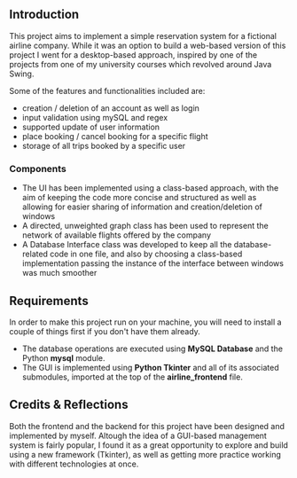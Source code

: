 
## Introduction

This project aims to implement a simple reservation system for a fictional airline company. While it was an option to build a web-based version of this project I went for a desktop-based approach, inspired by one of the projects from one of my university courses which revolved around Java Swing.

Some of the features and functionalities included are:
- creation / deletion of an account as well as login
- input validation using mySQL and regex
- supported update of user information
- place booking / cancel booking for a specific flight
- storage of all trips booked by a specific user

### Components

- The UI has been implemented using a class-based approach, with the aim of keeping the code more concise and structured as well as allowing for easier sharing of information and creation/deletion of windows
- A directed, unweighted graph class has been used to represent the network of available flights offered by the company
- A Database Interface class was developed to keep all the database-related code in one file, and also by choosing a class-based implementation passing the instance of the interface between windows was much smoother

## Requirements

In order to make this project run on your machine, you will need to install a couple of things first if you don't have them already.
- The database operations are executed using **MySQL Database** and the Python **mysql** module.
- The GUI is implemented using **Python Tkinter** and all of its associated submodules, imported at the top of the **airline_frontend** file.

## Credits & Reflections

Both the frontend and the backend for this project have been designed and implemented by myself. Altough the idea of a GUI-based management system is fairly popular, I found it as a great opportunity to explore and build using a new framework (Tkinter), as well as getting more practice working with different technologies at once.
